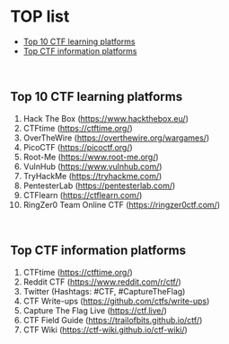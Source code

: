 
# TOP list
- [Top 10 CTF learning platforms](#top-10-ctf-learning-platforms)
- [Top CTF information platforms](#top-ctf-information-platforms)


<br>

## Top 10 CTF learning platforms

1. Hack The Box (https://www.hackthebox.eu/)
2. CTFtime (https://ctftime.org/)
3. OverTheWire (https://overthewire.org/wargames/)
4. PicoCTF (https://picoctf.org/)
5. Root-Me (https://www.root-me.org/)
6. VulnHub (https://www.vulnhub.com/)
7. TryHackMe (https://tryhackme.com/)
8. PentesterLab (https://pentesterlab.com/)
9. CTFlearn (https://ctflearn.com/)
10. RingZer0 Team Online CTF (https://ringzer0ctf.com/)


<br>

## Top CTF information platforms

1. CTFtime (https://ctftime.org/)
2. Reddit CTF (https://www.reddit.com/r/ctf/)
3. Twitter (Hashtags: #CTF, #CaptureTheFlag)
4. CTF Write-ups (https://github.com/ctfs/write-ups)
5. Capture The Flag Live (https://ctf.live/)
6. CTF Field Guide (https://trailofbits.github.io/ctf/)
7. CTF Wiki (https://ctf-wiki.github.io/ctf-wiki/)





